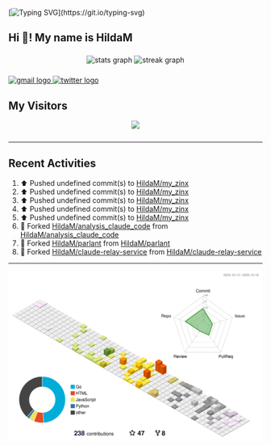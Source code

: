 [![Typing SVG](https://readme-typing-svg.herokuapp.com?size=50&duration=5000&color=8C43EA&vCenter=true&width=2000&height=70&lines=开拓视野,+冲破艰险,+洞悉所有,+贴近生活,+寻找真爱,+感受彼此;这就是人生的目的.)](https://git.io/typing-svg)


<h2 align="left">Hi 👋! My name is HildaM</h2>

###

<div align="center">
  <img src="https://github-readme-stats.vercel.app/api?username=HildaM&hide_title=false&hide_rank=false&show_icons=true&include_all_commits=true&count_private=true&disable_animations=false&theme=dracula&locale=en&hide_border=false" height="150" alt="stats graph"  />
  <img src="https://streak-stats.demolab.com?user=HildaM&locale=en&mode=daily&theme=dracula&hide_border=false&border_radius=5" height="150" alt="streak graph"  />
</div>


###

<div align="left">
  <a href="zhao163frozen@gmail.com" target="_blank">
    <img src="https://img.shields.io/static/v1?message=Gmail&logo=gmail&label=&color=D14836&logoColor=white&labelColor=&style=for-the-badge" height="35" alt="gmail logo"  />
  </a>
  <a href="https://x.com/_Albert_Bob" target="_blank">
    <img src="https://img.shields.io/static/v1?message=Twitter&logo=twitter&label=&color=1DA1F2&logoColor=white&labelColor=&style=for-the-badge" height="35" alt="twitter logo"  />
  </a>
</div>


## My Visitors

<div align="center">
  <img src="https://profile-counter.glitch.me/HildaM/count.svg?"  />
</div>

###


---

## Recent Activities


<!--RECENT_ACTIVITY:start-->
1. ⬆️ Pushed undefined commit(s) to [HildaM/my_zinx](https://github.com/HildaM/my_zinx)<br>
2. ⬆️ Pushed undefined commit(s) to [HildaM/my_zinx](https://github.com/HildaM/my_zinx)<br>
3. ⬆️ Pushed undefined commit(s) to [HildaM/my_zinx](https://github.com/HildaM/my_zinx)<br>
4. ⬆️ Pushed undefined commit(s) to [HildaM/my_zinx](https://github.com/HildaM/my_zinx)<br>
5. ⬆️ Pushed undefined commit(s) to [HildaM/my_zinx](https://github.com/HildaM/my_zinx)<br>
6. 🔱 Forked [HildaM/analysis_claude_code](https://github.com/HildaM/analysis_claude_code) from [HildaM/analysis_claude_code](https://github.com/HildaM/analysis_claude_code)<br>
7. 🔱 Forked [HildaM/parlant](https://github.com/HildaM/parlant) from [HildaM/parlant](https://github.com/HildaM/parlant)<br>
8. 🔱 Forked [HildaM/claude-relay-service](https://github.com/HildaM/claude-relay-service) from [HildaM/claude-relay-service](https://github.com/HildaM/claude-relay-service)<br>
<!--RECENT_ACTIVITY:end-->

---


![](./profile-3d-contrib/profile-south-season-animate.svg)
